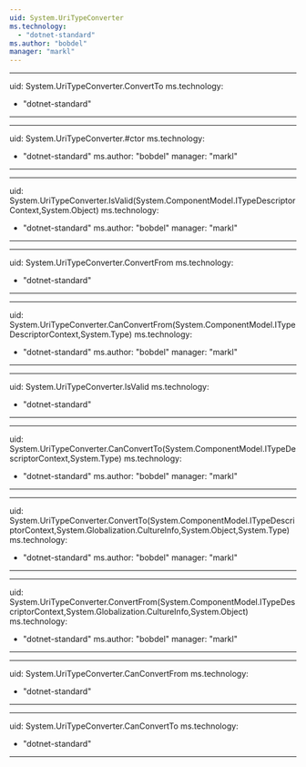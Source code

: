 ```yaml
---
uid: System.UriTypeConverter
ms.technology: 
  - "dotnet-standard"
ms.author: "bobdel"
manager: "markl"
---
```


---
uid: System.UriTypeConverter.ConvertTo
ms.technology: 
  - "dotnet-standard"
---

---
uid: System.UriTypeConverter.#ctor
ms.technology: 
  - "dotnet-standard"
ms.author: "bobdel"
manager: "markl"
---

---
uid: System.UriTypeConverter.IsValid(System.ComponentModel.ITypeDescriptorContext,System.Object)
ms.technology: 
  - "dotnet-standard"
ms.author: "bobdel"
manager: "markl"
---

---
uid: System.UriTypeConverter.ConvertFrom
ms.technology: 
  - "dotnet-standard"
---

---
uid: System.UriTypeConverter.CanConvertFrom(System.ComponentModel.ITypeDescriptorContext,System.Type)
ms.technology: 
  - "dotnet-standard"
ms.author: "bobdel"
manager: "markl"
---

---
uid: System.UriTypeConverter.IsValid
ms.technology: 
  - "dotnet-standard"
---

---
uid: System.UriTypeConverter.CanConvertTo(System.ComponentModel.ITypeDescriptorContext,System.Type)
ms.technology: 
  - "dotnet-standard"
ms.author: "bobdel"
manager: "markl"
---

---
uid: System.UriTypeConverter.ConvertTo(System.ComponentModel.ITypeDescriptorContext,System.Globalization.CultureInfo,System.Object,System.Type)
ms.technology: 
  - "dotnet-standard"
ms.author: "bobdel"
manager: "markl"
---

---
uid: System.UriTypeConverter.ConvertFrom(System.ComponentModel.ITypeDescriptorContext,System.Globalization.CultureInfo,System.Object)
ms.technology: 
  - "dotnet-standard"
ms.author: "bobdel"
manager: "markl"
---

---
uid: System.UriTypeConverter.CanConvertFrom
ms.technology: 
  - "dotnet-standard"
---

---
uid: System.UriTypeConverter.CanConvertTo
ms.technology: 
  - "dotnet-standard"
---
